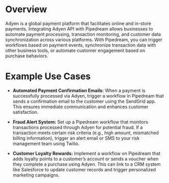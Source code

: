 # Overview

Adyen is a global payment platform that facilitates online and in-store payments. Integrating Adyen API with Pipedream allows businesses to automate payment processing, transaction monitoring, and customer data synchronization across various platforms. With Pipedream, you can trigger workflows based on payment events, synchronize transaction data with other business tools, or automate customer engagement based on purchase behaviors.

# Example Use Cases

- **Automated Payment Confirmation Emails:** When a payment is successfully processed via Adyen, trigger a workflow in Pipedream that sends a confirmation email to the customer using the SendGrid app. This ensures immediate communication and enhances customer satisfaction.

- **Fraud Alert System:** Set up a Pipedream workflow that monitors transactions processed through Adyen for potential fraud. If a transaction meets certain risk criteria (e.g., high amount, mismatched billing information), trigger an alert email or SMS to your risk management team using Twilio.

- **Customer Loyalty Rewards:** Implement a workflow on Pipedream that adds loyalty points to a customer’s account or sends a voucher when they complete a purchase using Adyen. This can link to a CRM system like Salesforce to update customer records and trigger personalized marketing campaigns.
